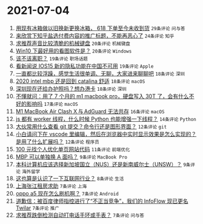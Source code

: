 # 2021-07-04

1. [用现有冰箱做以旧换新更换冰箱， 618 下单至今未收到货](https://www.v2ex.com/t/787399) `29条评论` `问与答`
1. [来欣赏下知乎盐选付费内容的推广标题，不能再恶心了](https://www.v2ex.com/t/787416) `24条评论` `知乎`
1. [求推荐声音比较清脆的机械键盘](https://www.v2ex.com/t/787400) `20条评论` `机械键盘`
1. [Win10 下最好用的看图软件是？](https://www.v2ex.com/t/787453) `20条评论` `Windows`
1. [该不该离职？](https://www.v2ex.com/t/787457) `19条评论` `职场话题`
1. [看新闻说 IOS15 新的隐私功能在中国不可用](https://www.v2ex.com/t/787429) `19条评论` `Apple`
1. [一直都比较浮躁，感觉生活很单调、无聊，大家进来聊聊吧](https://www.v2ex.com/t/787428) `18条评论` `深圳`
1. [2020 intel mbp 还是回到 catalina 舒适](https://www.v2ex.com/t/787412) `18条评论` `macOS`
1. [深圳现在还给办护照吗？想办港卡](https://www.v2ex.com/t/787401) `18条评论` `深圳`
1. [不懂就问：用了 7 个月的 m1 macbook pro，硬盘写入 30T 了，会有什么不好的影响吗](https://www.v2ex.com/t/787430) `17条评论` `macOS`
1. [M1 MacBook Air Clash X 与 AdGuard 无法共存](https://www.v2ex.com/t/787455) `16条评论` `macOS`
1. [js 都有 worker 线程，什么时候 Python 也能增强一下线程？](https://www.v2ex.com/t/787433) `14条评论` `Python`
1. [大伙常用什么查看 git 提交？命令行还是图形界面？](https://www.v2ex.com/t/787434) `12条评论` `git`
1. [小白请问下在 vscode 里编辑，然后在浏览器中实时显示效果是怎么实现的？是用了什么扩展吗？](https://www.v2ex.com/t/787426) `12条评论` `程序员`
1. [100 元找个人优化单页网站代码](https://www.v2ex.com/t/787431) `11条评论` `前端优化`
1. [MBP 可以单独换 A 面吗？](https://www.v2ex.com/t/787424) `9条评论` `MacBook Pro`
1. [本科计算机应该选择新加坡国立（NUS）还是新南威尔士（UNSW）？](https://www.v2ex.com/t/787402) `9条评论` `海外留学`
1. [这也算是认识了一下互联网行业？](https://www.v2ex.com/t/787452) `8条评论` `生活`
1. [上海张江租房求助](https://www.v2ex.com/t/787462) `7条评论` `上海`
1. [oppo a5 现在怎么刷机啊？](https://www.v2ex.com/t/787458) `7条评论` `Android`
1. [道歉信：被百度律师指控进行了“不正当竞争”，我们的 InfoFlow 现已更名 Twilar](https://www.v2ex.com/t/787405) `7条评论` `推广`
1. [求推荐跌倒检测自动打电话手环或手表？](https://www.v2ex.com/t/787404) `7条评论` `问与答`
